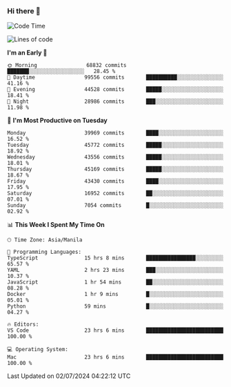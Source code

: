 ### Hi there 👋

<!--START_SECTION:waka-->
![Code Time](http://img.shields.io/badge/Code%20Time-5%2C318%20hrs%2015%20mins-blue)

![Lines of code](https://img.shields.io/badge/From%20Hello%20World%20I%27ve%20Written-112.9%20million%20lines%20of%20code-blue)

**I'm an Early 🐤** 

```text
🌞 Morning                68832 commits       ███████░░░░░░░░░░░░░░░░░░   28.45 % 
🌆 Daytime                99556 commits       ██████████░░░░░░░░░░░░░░░   41.16 % 
🌃 Evening                44528 commits       █████░░░░░░░░░░░░░░░░░░░░   18.41 % 
🌙 Night                  28986 commits       ███░░░░░░░░░░░░░░░░░░░░░░   11.98 % 
```
📅 **I'm Most Productive on Tuesday** 

```text
Monday                   39969 commits       ████░░░░░░░░░░░░░░░░░░░░░   16.52 % 
Tuesday                  45772 commits       █████░░░░░░░░░░░░░░░░░░░░   18.92 % 
Wednesday                43556 commits       █████░░░░░░░░░░░░░░░░░░░░   18.01 % 
Thursday                 45169 commits       █████░░░░░░░░░░░░░░░░░░░░   18.67 % 
Friday                   43430 commits       ████░░░░░░░░░░░░░░░░░░░░░   17.95 % 
Saturday                 16952 commits       ██░░░░░░░░░░░░░░░░░░░░░░░   07.01 % 
Sunday                   7054 commits        █░░░░░░░░░░░░░░░░░░░░░░░░   02.92 % 
```


📊 **This Week I Spent My Time On** 

```text
🕑︎ Time Zone: Asia/Manila

💬 Programming Languages: 
TypeScript               15 hrs 8 mins       ████████████████░░░░░░░░░   65.57 % 
YAML                     2 hrs 23 mins       ███░░░░░░░░░░░░░░░░░░░░░░   10.37 % 
JavaScript               1 hr 54 mins        ██░░░░░░░░░░░░░░░░░░░░░░░   08.28 % 
Docker                   1 hr 9 mins         █░░░░░░░░░░░░░░░░░░░░░░░░   05.01 % 
Python                   59 mins             █░░░░░░░░░░░░░░░░░░░░░░░░   04.27 % 

🔥 Editors: 
VS Code                  23 hrs 6 mins       █████████████████████████   100.00 % 

💻 Operating System: 
Mac                      23 hrs 6 mins       █████████████████████████   100.00 % 
```


 Last Updated on 02/07/2024 04:22:12 UTC
<!--END_SECTION:waka-->


<!--
**rad182/rad182** is a ✨ _special_ ✨ repository because its `README.md` (this file) appears on your GitHub profile.

Here are some ideas to get you started:

- 🔭 I’m currently working on ...
- 🌱 I’m currently learning ...
- 👯 I’m looking to collaborate on ...
- 🤔 I’m looking for help with ...
- 💬 Ask me about ...
- 📫 How to reach me: ...
- 😄 Pronouns: ...
- ⚡ Fun fact: ...
-->
